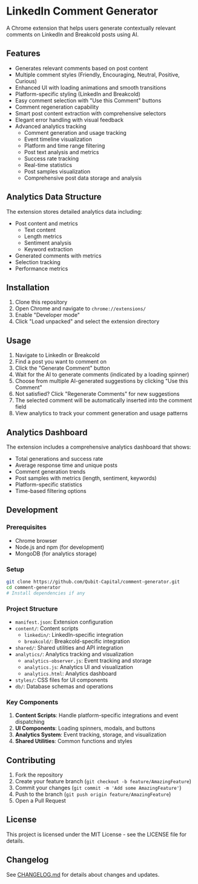 # LinkedIn Comment Generator

A Chrome extension that helps users generate contextually relevant comments on LinkedIn and Breakcold posts using AI.

## Features

- Generates relevant comments based on post content
- Multiple comment styles (Friendly, Encouraging, Neutral, Positive, Curious)
- Enhanced UI with loading animations and smooth transitions
- Platform-specific styling (LinkedIn and Breakcold)
- Easy comment selection with "Use this Comment" buttons
- Comment regeneration capability
- Smart post content extraction with comprehensive selectors
- Elegant error handling with visual feedback
- Advanced analytics tracking
  - Comment generation and usage tracking
  - Event timeline visualization
  - Platform and time range filtering
  - Post text analysis and metrics
  - Success rate tracking
  - Real-time statistics
  - Post samples visualization
  - Comprehensive post data storage and analysis

## Analytics Data Structure

The extension stores detailed analytics data including:
- Post content and metrics
  - Text content
  - Length metrics
  - Sentiment analysis
  - Keyword extraction
- Generated comments with metrics
- Selection tracking
- Performance metrics

## Installation

1. Clone this repository
2. Open Chrome and navigate to `chrome://extensions/`
3. Enable "Developer mode"
4. Click "Load unpacked" and select the extension directory

## Usage

1. Navigate to LinkedIn or Breakcold
2. Find a post you want to comment on
3. Click the "Generate Comment" button
4. Wait for the AI to generate comments (indicated by a loading spinner)
5. Choose from multiple AI-generated suggestions by clicking "Use this Comment"
6. Not satisfied? Click "Regenerate Comments" for new suggestions
7. The selected comment will be automatically inserted into the comment field
8. View analytics to track your comment generation and usage patterns

## Analytics Dashboard

The extension includes a comprehensive analytics dashboard that shows:
- Total generations and success rate
- Average response time and unique posts
- Comment generation trends
- Post samples with metrics (length, sentiment, keywords)
- Platform-specific statistics
- Time-based filtering options

## Development

### Prerequisites
- Chrome browser
- Node.js and npm (for development)
- MongoDB (for analytics storage)

### Setup
```bash
git clone https://github.com/Qubit-Capital/comment-generator.git
cd comment-generator
# Install dependencies if any
```

### Project Structure
- `manifest.json`: Extension configuration
- `content/`: Content scripts
  - `linkedin/`: LinkedIn-specific integration
  - `breakcold/`: Breakcold-specific integration
- `shared/`: Shared utilities and API integration
- `analytics/`: Analytics tracking and visualization
  - `analytics-observer.js`: Event tracking and storage
  - `analytics.js`: Analytics UI and visualization
  - `analytics.html`: Analytics dashboard
- `styles/`: CSS files for UI components
- `db/`: Database schemas and operations

### Key Components
1. **Content Scripts**: Handle platform-specific integrations and event dispatching
2. **UI Components**: Loading spinners, modals, and buttons
3. **Analytics System**: Event tracking, storage, and visualization
4. **Shared Utilities**: Common functions and styles

## Contributing
1. Fork the repository
2. Create your feature branch (`git checkout -b feature/AmazingFeature`)
3. Commit your changes (`git commit -m 'Add some AmazingFeature'`)
4. Push to the branch (`git push origin feature/AmazingFeature`)
5. Open a Pull Request

## License
This project is licensed under the MIT License - see the LICENSE file for details.

## Changelog
See [CHANGELOG.md](CHANGELOG.md) for details about changes and updates.

